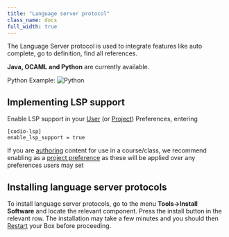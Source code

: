 ```yaml
---
title: "Language server protocol"
class_name: docs
full_width: true
---
```


The Language Server protocol is used to integrate features like auto complete, go to definition, find all references.

**Java, OCAML and Python** are currently available.

Python Example:
<img alt="Python" src="/img/docs/pythonexample.png" class="simple"/>

## Implementing LSP support

Enable LSP support in your [User](/docs/ide/customization/codio-prefs/) (or [Project](/docs/ide/customization/project-prefs/)) Preferences, entering
```
[codio-lsp]
enable_lsp_support = true
```
If you are [authoring](/docs/content/authoring/) content for use in a course/class, we recommend enabling as a [project preference](/docs/ide/customization/project-prefs/) as these will be applied over any preferences users may set

## Installing language server protocols

To install language server protocols, go to the menu **Tools->Install Software** and locate the relevant component.  Press the install button in the relevant row. The installation may take a few minutes and you should then [Restart](/docs/ide/boxes/restart-reset/) your Box before proceeding.




